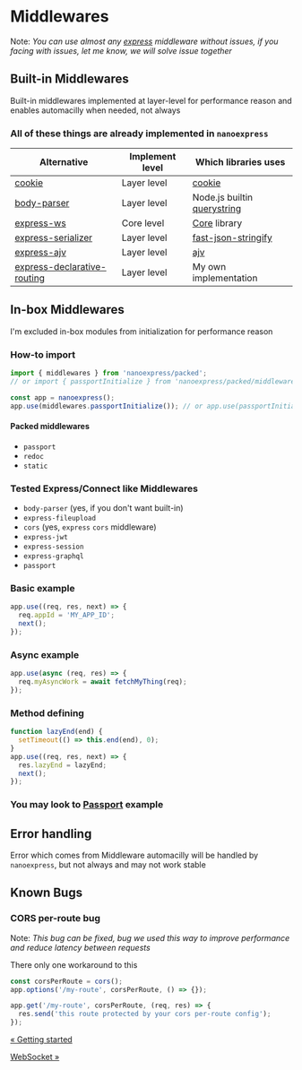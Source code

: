 # Middlewares

Note: _You can use almost any [express](https://expressjs.com) middleware without issues, if you facing with issues, let me know, we will solve issue together_

## Built-in Middlewares

Built-in middlewares implemented at layer-level for performance reason and enables automacilly when needed, not always

### All of these things are already implemented in `nanoexpress`

| Alternative                                                                           | Implement level | Which libraries uses                                                   |
| ------------------------------------------------------------------------------------- | --------------- | ---------------------------------------------------------------------- |
| [cookie](https://github.com/jshttp/cookie)                                            | Layer level     | [cookie](https://github.com/jshttp/cookie)                             |
| [body-parser](https://github.com/expressjs/body-parser)                               | Layer level     | Node.js builtin [querystring](https://nodejs.org/api/querystring.html) |
| [express-ws](https://github.com/HenningM/express-ws)                                  | Core level      | [Core](https://github.com/uNetworking/uWebSockets.js) library          |
| [express-serializer](https://github.com/MediaComem/express-serializer)                | Layer level     | [fast-json-stringify](https://github.com/fastify/fast-json-stringify)  |
| [express-ajv](https://bitbucket.org/netgenes/express-ajv)                             | Layer level     | [ajv](https://ajv.js.org)                                              |
| [express-declarative-routing](https://github.com/cheesun/express-declarative-routing) | Layer level     | My own implementation                                                  |

## In-box Middlewares

I'm excluded in-box modules from initialization for performance reason

### How-to import

```js
import { middlewares } from 'nanoexpress/packed';
// or import { passportInitialize } from 'nanoexpress/packed/middlewares';

const app = nanoexpress();
app.use(middlewares.passportInitialize()); // or app.use(passportInitialize());
```

#### Packed middlewares

- `passport`
- `redoc`
- `static`

### Tested Express/Connect like Middlewares

- `body-parser` (yes, if you don't want built-in)
- `express-fileupload`
- `cors` (yes, `express` `cors` middleware)
- `express-jwt`
- `express-session`
- `express-graphql`
- `passport`

### Basic example

```js
app.use((req, res, next) => {
  req.appId = 'MY_APP_ID';
  next();
});
```

### Async example

```js
app.use(async (req, res) => {
  req.myAsyncWork = await fetchMyThing(req);
});
```

### Method defining

```js
function lazyEnd(end) {
  setTimeout(() => this.end(end), 0);
}
app.use((req, res, next) => {
  res.lazyEnd = lazyEnd;
  next();
});
```

### You may look to [Passport](../examples/passport.js) example

## Error handling

Error which comes from Middleware automacilly will be handled by `nanoexpress`, but not always and may not work stable

## Known Bugs

### CORS per-route bug

Note: _This bug can be fixed, bug we used this way to improve performance and reduce latency between requests_

There only one workaround to this

```js
const corsPerRoute = cors();
app.options('/my-route', corsPerRoute, () => {});

app.get('/my-route', corsPerRoute, (req, res) => {
  res.send('this route protected by your cors per-route config');
});
```

[&laquo; Getting started](./get-started.md)

[WebSocket &raquo;](./websocket.md)
